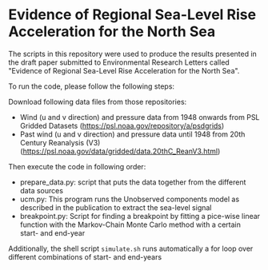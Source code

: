 # Evidence of Regional Sea-Level Rise Acceleration for the North Sea

The scripts in this repository were used to produce the results presented in the draft paper submitted to Environmental Research Letters called "Evidence of Regional Sea-Level Rise Acceleration for the North Sea".

To run the code, please follow the following steps:

Download following data files from those repositories:
* Wind (u and v direction) and pressure data from 1948 onwards from PSL Gridded Datasets (https://psl.noaa.gov/repository/a/psdgrids)
* Past wind (u and v direction) and pressure data until 1948  from 20th Century Reanalysis (V3)  (https://psl.noaa.gov/data/gridded/data.20thC_ReanV3.html)

Then execute the code in following order:
* prepare_data.py: script that puts the data together from the different data sources
* ucm.py: This program runs the Unobserved components model as described in the publication to extract the sea-level signal
* breakpoint.py: Script for finding a breakpoint by fitting a pice-wise linear function with the Markov-Chain Monte Carlo method with a certain start- and end-year

Additionally, the shell script `simulate.sh` runs automatically a for loop over different combinations of start- and end-years

